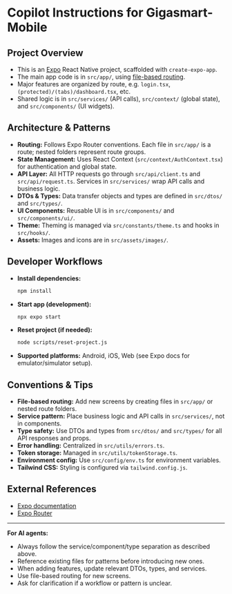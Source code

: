 # Copilot Instructions for Gigasmart-Mobile

## Project Overview
- This is an [Expo](https://expo.dev) React Native project, scaffolded with `create-expo-app`.
- The main app code is in `src/app/`, using [file-based routing](https://docs.expo.dev/router/introduction).
- Major features are organized by route, e.g. `login.tsx`, `(protected)/(tabs)/dashboard.tsx`, etc.
- Shared logic is in `src/services/` (API calls), `src/context/` (global state), and `src/components/` (UI widgets).

## Architecture & Patterns
- **Routing:** Follows Expo Router conventions. Each file in `src/app/` is a route; nested folders represent route groups.
- **State Management:** Uses React Context (`src/context/AuthContext.tsx`) for authentication and global state.
- **API Layer:** All HTTP requests go through `src/api/client.ts` and `src/api/request.ts`. Services in `src/services/` wrap API calls and business logic.
- **DTOs & Types:** Data transfer objects and types are defined in `src/dtos/` and `src/types/`.
- **UI Components:** Reusable UI is in `src/components/` and `src/components/ui/`.
- **Theme:** Theming is managed via `src/constants/theme.ts` and hooks in `src/hooks/`.
- **Assets:** Images and icons are in `src/assets/images/`.

## Developer Workflows
- **Install dependencies:**
  ```sh
  npm install
  ```
- **Start app (development):**
  ```sh
  npx expo start
  ```
- **Reset project (if needed):**
  ```sh
  node scripts/reset-project.js
  ```
- **Supported platforms:** Android, iOS, Web (see Expo docs for emulator/simulator setup).

## Conventions & Tips
- **File-based routing:** Add new screens by creating files in `src/app/` or nested route folders.
- **Service pattern:** Place business logic and API calls in `src/services/`, not in components.
- **Type safety:** Use DTOs and types from `src/dtos/` and `src/types/` for all API responses and props.
- **Error handling:** Centralized in `src/utils/errors.ts`.
- **Token storage:** Managed in `src/utils/tokenStorage.ts`.
- **Environment config:** Use `src/config/env.ts` for environment variables.
- **Tailwind CSS:** Styling is configured via `tailwind.config.js`.

## External References
- [Expo documentation](https://docs.expo.dev/)
- [Expo Router](https://docs.expo.dev/router/introduction)

---

**For AI agents:**
- Always follow the service/component/type separation as described above.
- Reference existing files for patterns before introducing new ones.
- When adding features, update relevant DTOs, types, and services.
- Use file-based routing for new screens.
- Ask for clarification if a workflow or pattern is unclear.
